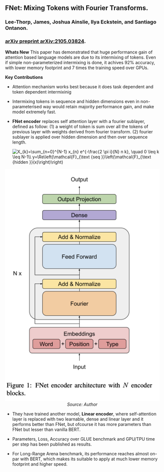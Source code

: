 ## FNet: Mixing Tokens with Fourier Transforms.
### Lee-Thorp, James, Joshua Ainslie, Ilya Eckstein, and Santiago Ontanon.  
### [arXiv preprint arXiv:2105.03824](https://arxiv.org/pdf/2105.03824.pdf).


**Whats New**
This paper has demonstrated that huge performance gain of attention based language models are due to its intermixing of tokens. Even if simple non-parameterized intermixing is done, it achives 92% accuracy, with lower memory footprint and 7 times the training speed over GPUs.

**Key Contributions**
* Attention mechanism works best because it does task dependent and token dependent intermixinig

* Intermixing tokens in sequence and hidden dimensions even in non-parameterised way would retain majority performance gain, and make model extremely fast.

* **FNet encoder** replaces self attention layer with a fourier sublayer, defined as follow: (1) a weight of token is sum over all the tokens of previous layer with weights derived from fourier transform. (2) fourier sublayer is applied over hidden dimension and then over sequence length.   

    <img src="https://i.upmath.me/svg/%0AX_%7Bk%7D%3D%5Csum_%7Bn%3D0%7D%5E%7BN-1%7D%20x_%7Bn%7D%20e%5E%7B-%5Cfrac%7B2%20%5Cpi%20i%7D%7BN%7D%20n%20k%7D%2C%20%5Cquad%200%20%5Cleq%20k%20%5Cleq%20N-1%5C%5C%0Ay%3D%5CRe%5Cleft(%5Cmathcal%7BF%7D_%7B%5Ctext%20%7Bseq%20%7D%7D%5Cleft(%5Cmathcal%7BF%7D_%7B%5Ctext%20%7Bhidden%20%7D%7D(x)%5Cright)%5Cright)%20" alt="
X_{k}=\sum_{n=0}^{N-1} x_{n} e^{-\frac{2 \pi i}{N} n k}, \quad 0 \leq k \leq N-1\\
y=\Re\left(\mathcal{F}_{\text {seq }}\left(\mathcal{F}_{\text {hidden }}(x)\right)\right) " />

<p align="center">
        <img width=600 src="images/FNet.png">
        <em>Source: Author</em>
        </p>

* They have trained another model, **Linear encoder**, where self-attention layer is replaced with two learnable, dense and linear layer and it performs better than FNet, but ofcourse it has more parameters than FNet but lesser than vanilla BERT.

* Parameters, Loss, Accuracy over GLUE benchmark and GPU/TPU time per step has been published as results.

* For Long-Range Arena benchmark, its performance reaches almost on-par with BERT, which makes its suitable to apply at much lower memory footprint and higher speed.
